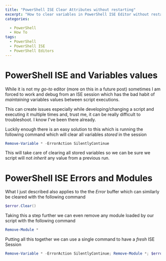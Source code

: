 ```yaml
---
title: "PowerShell ISE Clear Attributes without restarting"
excerpt: "How to clear variables in PowerShell ISE Editor without restarting the session"
categories:

  - PowerShell
  - How To
tags:
  - PowerShell
  - PowerShell ISE
  - PowerShell Editors
---
```


# PowerShell ISE and Variables values

While it is not my *go-to* editor (more on this in a future post) sometimes I am forced to work and debug from an ISE session which has the bad habit of *maintaining* variables values between script executions. 

This can create issues especially while developing/changing a script and executing it multiple times and, trust me, it can be really difficult to troubleshoot. I know I've been there already. 



Luckily enough there is an easy solution to this which is running the following command which will clear all variables *stored* in the session



```powershell
Remove-Variable * -ErrorAction SilentlyContinue
```

This will take care of clearing all stored variables so we can be sure we script will not *inherit* any value from a previous run.

# PowerShell ISE Errors and Modules

What I just described also applies to the the *Error* buffer which can similarly be cleared with the following command

```powershell
$error.Clear()
```

Taking this a step further we can even remove any module loaded by our script with the following command

```powershell
Remove-Module *
```

Putting all this together we can use a single command to have a *fresh* ISE Session

```powershell
Remove-Variable * -ErrorAction SilentlyContinue; Remove-Module *; $error.Clear();
```

